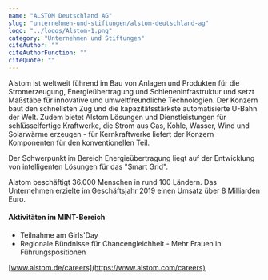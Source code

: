 ```yaml
---
name: "ALSTOM Deutschland AG"
slug: "unternehmen-und-stiftungen/alstom-deutschland-ag"
logo: "../logos/Alstom-1.png"
category: "Unternehmen und Stiftungen"
citeAuthor: ""
citeAuthorFunction: ""
citeQuote: ""
---
```


Alstom ist weltweit führend im Bau von Anlagen und Produkten für die Stromerzeugung, Energieübertragung und Schieneninfrastruktur und setzt Maßstäbe für innovative und umweltfreundliche Technologien. Der Konzern baut den schnellsten Zug und die kapazitätsstärkste automatisierte U-Bahn der Welt. Zudem bietet Alstom Lösungen und Dienstleistungen für schlüsselfertige Kraftwerke, die Strom aus Gas, Kohle, Wasser, Wind und Solarwärme erzeugen - für Kernkraftwerke liefert der Konzern Komponenten für den konventionellen Teil.

Der Schwerpunkt im Bereich Energieübertragung liegt auf der Entwicklung von intelligenten Lösungen für das "Smart Grid".

Alstom beschäftigt 36.000 Menschen in rund 100 Ländern. Das Unternehmen erzielte im Geschäftsjahr 2019 einen Umsatz über 8 Milliarden Euro.

#### Aktivitäten im MINT-Bereich

- Teilnahme am Girls'Day
- Regionale Bündnisse für Chancengleichheit - Mehr Frauen in Führungspositionen

[www.alstom.de/careers](https://www.alstom.com/careers)
